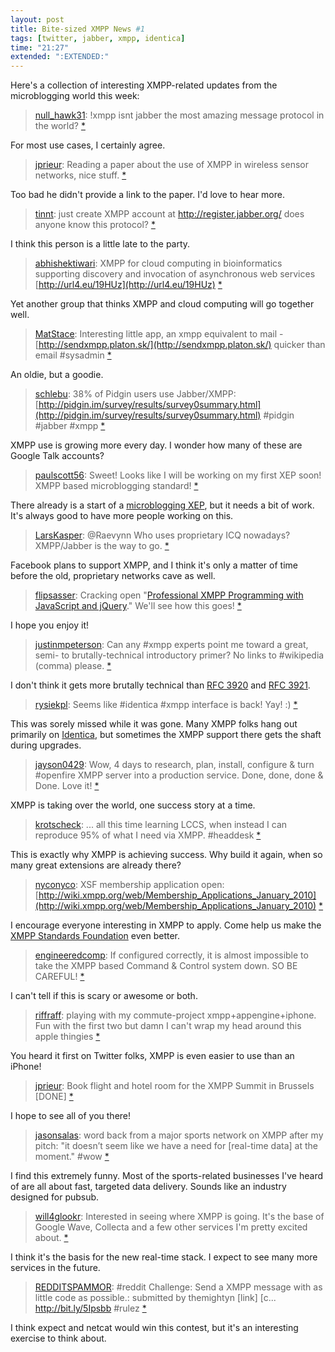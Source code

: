 ```yaml
---
layout: post
title: Bite-sized XMPP News #1
tags: [twitter, jabber, xmpp, identica]
time: "21:27"
extended: ":EXTENDED:"
---
```


Here's a collection of interesting XMPP-related updates from the
microblogging world this week:

> [null_hawk31](http://twitter.com/null_hawk31): !xmpp isnt jabber the
> most amazing message protocol in the world?
> [*](http://twitter.com/null_hawk31/status/7881128904)

For most use cases, I certainly agree.

> [jprieur](http://twitter.com/jprieur): Reading a paper about the use
> of XMPP in wireless sensor networks, nice
> stuff. [*](http://twitter.com/jprieur/status/7877139436)

Too bad he didn't provide a link to the paper. I'd love to hear more.

> [tinnt](http://twitter.com/tinnt): just create XMPP account at
> http://register.jabber.org/ does anyone know this protocol?
> [*](http://twitter.com/tinnt/status/7869884265)

I think this person is a little late to the party.

> [abhishektiwari](http://twitter.com/abhishektiwari): XMPP for cloud
> computing in bioinformatics supporting discovery and invocation of
> asynchronous web services
> [http://url4.eu/19HUz](http://url4.eu/19HUz)
> [*](http://twitter.com/abhishektiwari/status/7857830584)

Yet another group that thinks XMPP and cloud computing will go
together well.

> [MatStace](http://twitter.com/MatStace): Interesting little app, an
> xmpp equivalent to mail -
> [http://sendxmpp.platon.sk/](http://sendxmpp.platon.sk/) quicker than
> email #sysadmin [*](http://twitter.com/MatStace/status/7834794619)

An oldie, but a goodie.

> [schlebu](http://twitter.com/schlebu): 38% of Pidgin users use
> Jabber/XMPP:
> [http://pidgin.im/survey/results/survey0summary.html](http://pidgin.im/survey/results/survey0summary.html)
> #pidgin #jabber #xmpp [*](http://twitter.com/schlebu/status/7832926661)

XMPP use is growing more every day. I wonder how many of these are
Google Talk accounts?

> [paulscott56](http://twitter.com/paulscott56): Sweet! Looks like I
> will be working on my first XEP soon! XMPP based microblogging
> standard! [*](http://twitter.com/paulscott56/status/7830950270)

There already is a start of a [microblogging
XEP](http://xmpp.org/extensions/inbox/microblogging.html), but it
needs a bit of work. It's always good to have more people working on
this.

> [LarsKasper](http://twitter.com/LarsKasper): @Raevynn Who uses
> proprietary ICQ nowadays? XMPP/Jabber is the way to
> go. [*](http://twitter.com/LarsKasper/status/7823468268)

Facebook plans to support XMPP, and I think it's only a matter of time
before the old, proprietary networks cave as well.

> [flipsasser](http://twitter.com/flipsasser): Cracking open
> "[Professional XMPP Programming with JavaScript and jQuery](http://professionalxmpp.com)." We'll
> see how this goes!
> [*](http://twitter.com/flipsasser/status/7812446172)

I hope you enjoy it!

> [justinmpeterson](http://twitter.com/justinmpeterson): Can any #xmpp
> experts point me toward a great, semi- to brutally-technical
> introductory primer? No links to #wikipedia (comma)
> please. [*](http://twitter.com/justinmpeterson/status/7811964851)

I don't think it gets more brutally technical than [RFC
3920](http://xmpp.org/rfcs/rfc3920.html) and [RFC
3921](http://xmpp.org/rfcs/rfc3921.html).

> [rysiekpl](http://twitter.com/rysiekpl): Seems like #identica #xmpp
> interface is back! Yay! :)
> [*](http://twitter.com/rysiekpl/status/7806267645)

This was sorely missed while it was gone. Many XMPP folks hang out
primarily on [Identica](http://identi.ca), but sometimes the XMPP
support there gets the shaft during upgrades.

> [jayson0429](http://twitter.com/jayson0429): Wow, 4 days to
> research, plan, install, configure & turn #openfire XMPP server into
> a production service. Done, done, done & Done. Love it!
> [*](http://twitter.com/jayson0429/status/7805763204)

XMPP is taking over the world, one success story at a time.

> [krotscheck](http://twitter.com/krotscheck): ... all this time
> learning LCCS, when instead I can reproduce 95% of what I need via
> XMPP. #headdesk [*](http://twitter.com/krotscheck/status/7797792735)

This is exactly why XMPP is achieving success. Why build it again,
when so many great extensions are already there?

> [nyconyco](http://twitter.com/nyconyco): XSF membership application
> open:
> [http://wiki.xmpp.org/web/Membership_Applications_January_2010](http://wiki.xmpp.org/web/Membership_Applications_January_2010)
> [*](http://twitter.com/nyconyco/status/7790210567)

I encourage everyone interesting in XMPP to apply. Come help us make
the [XMPP Standards Foundation](http://xmpp.org) even better.

> [engineeredcomp](http://twitter.com/engineeredcomp): If configured
> correctly, it is almost impossible to take the XMPP based Command &
> Control system down. SO BE CAREFUL!
> [*](http://twitter.com/engineeredcomp/status/7770778003)

I can't tell if this is scary or awesome or both.

> [riffraff](http://twitter.com/riffraff): playing with my
> commute-project xmpp+appengine+iphone. Fun with the first two but
> damn I can't wrap my head around this apple thingies
> [*](http://twitter.com/riffraff/status/7765972236)

You heard it first on Twitter folks, XMPP is even easier to use than
an iPhone!

> [jprieur](http://twitter.com/jprieur): Book flight and hotel room
> for the XMPP Summit in Brussels [DONE]
> [*](http://twitter.com/jprieur/status/7755465257)

I hope to see all of you there!

> [jasonsalas](http://twitter.com/jasonsalas): word back from a major
> sports network on XMPP after my pitch: "it doesn’t seem like we have
> a need for [real-time data] at the moment." #wow
> [*](http://twitter.com/jasonsalas/status/7749725705)

I find this extremely funny. Most of the sports-related businesses
I've heard of are all about fast, targeted data delivery. Sounds like
an industry designed for pubsub.

> [will4glookr](http://twitter.com/will4glookr): Interested in seeing
> where XMPP is going. It's the base of Google Wave, Collecta and a
> few other services I'm pretty excited
> about. [*](http://twitter.com/will4glookr/status/7742049261)

I think it's the basis for the new real-time stack. I expect to see
many more services in the future.

> [REDDITSPAMMOR](http://twitter.com/REDDITSPAMMOR): #reddit
> Challenge: Send a XMPP message with as little code as possible.:
> submitted by themightyn [link] [c... http://bit.ly/5Ipsbb #rulez
> [*](http://twitter.com/REDDITSPAMMOR/status/7627491327)

I think expect and netcat would win this contest, but it's an
interesting exercise to think about.

